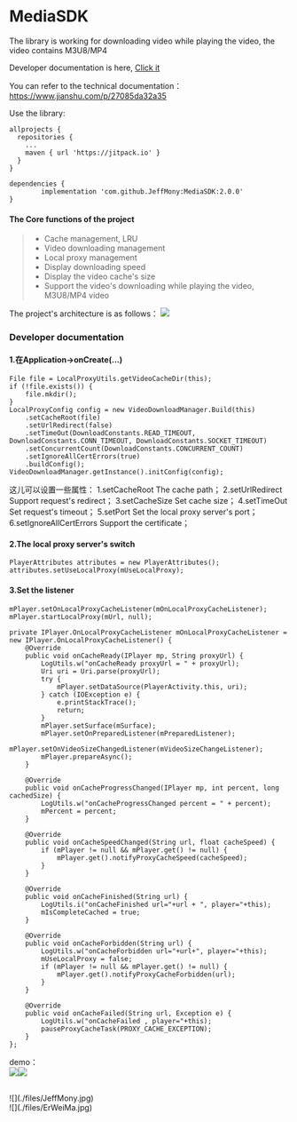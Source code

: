 # MediaSDK

The library is working for downloading video while playing the video, the video contains M3U8/MP4 <br>

Developer documentation is here, [Click it](./README_cn.md)<br>

You can refer to the technical documentation：https://www.jianshu.com/p/27085da32a35 <br>

Use the library: <br>
```
allprojects {
  repositories {
    ...
    maven { url 'https://jitpack.io' }
  }
}

dependencies {
        implementation 'com.github.JeffMony:MediaSDK:2.0.0'
}
```

#### The Core functions of the project
> * Cache management, LRU
> * Video downloading management
> * Local proxy management
> * Display downloading speed
> * Display the video cache's size
> * Support the video's downloading while playing the video, M3U8/MP4 video

The project's architecture is as follows：
![](./files/LocalProxy.png)


### Developer documentation
#### 1.在Application->onCreate(...)
```
File file = LocalProxyUtils.getVideoCacheDir(this);
if (!file.exists()) {
    file.mkdir();
}
LocalProxyConfig config = new VideoDownloadManager.Build(this)
    .setCacheRoot(file)
    .setUrlRedirect(false)
    .setTimeOut(DownloadConstants.READ_TIMEOUT, DownloadConstants.CONN_TIMEOUT, DownloadConstants.SOCKET_TIMEOUT)
    .setConcurrentCount(DownloadConstants.CONCURRENT_COUNT)
    .setIgnoreAllCertErrors(true)
    .buildConfig();
VideoDownloadManager.getInstance().initConfig(config);
```
这儿可以设置一些属性：
1.setCacheRoot            The cache path；
2.setUrlRedirect          Support request's redirect；
3.setCacheSize            Set cache size；
4.setTimeOut              Set request's timeout；
5.setPort                 Set the local proxy server's port；
6.setIgnoreAllCertErrors  Support the certificate；
#### 2.The local proxy server's switch
```
PlayerAttributes attributes = new PlayerAttributes();
attributes.setUseLocalProxy(mUseLocalProxy);
```
#### 3.Set the listener
```
mPlayer.setOnLocalProxyCacheListener(mOnLocalProxyCacheListener);
mPlayer.startLocalProxy(mUrl, null);

private IPlayer.OnLocalProxyCacheListener mOnLocalProxyCacheListener = new IPlayer.OnLocalProxyCacheListener() {
    @Override
    public void onCacheReady(IPlayer mp, String proxyUrl) {
        LogUtils.w("onCacheReady proxyUrl = " + proxyUrl);
        Uri uri = Uri.parse(proxyUrl);
        try {
            mPlayer.setDataSource(PlayerActivity.this, uri);
        } catch (IOException e) {
            e.printStackTrace();
            return;
        }
        mPlayer.setSurface(mSurface);
        mPlayer.setOnPreparedListener(mPreparedListener);
        mPlayer.setOnVideoSizeChangedListener(mVideoSizeChangeListener);
        mPlayer.prepareAsync();
    }

    @Override
    public void onCacheProgressChanged(IPlayer mp, int percent, long cachedSize) {
        LogUtils.w("onCacheProgressChanged percent = " + percent);
        mPercent = percent;
    }

    @Override
    public void onCacheSpeedChanged(String url, float cacheSpeed) {
        if (mPlayer != null && mPlayer.get() != null) {
            mPlayer.get().notifyProxyCacheSpeed(cacheSpeed);
        }
    }

    @Override
    public void onCacheFinished(String url) {
        LogUtils.i("onCacheFinished url="+url + ", player="+this);
        mIsCompleteCached = true;
    }

    @Override
    public void onCacheForbidden(String url) {
        LogUtils.w("onCacheForbidden url="+url+", player="+this);
        mUseLocalProxy = false;
        if (mPlayer != null && mPlayer.get() != null) {
            mPlayer.get().notifyProxyCacheForbidden(url);
        }
    }

    @Override
    public void onCacheFailed(String url, Exception e) {
        LogUtils.w("onCacheFailed , player="+this);
        pauseProxyCacheTask(PROXY_CACHE_EXCEPTION);
    }
};
```

demo：<br>
![](./files/test1_low.jpg)![](./files/test2_low.jpg)

<br>
![](./files/JeffMony.jpg)

<br>
![](./files/ErWeiMa.jpg)
